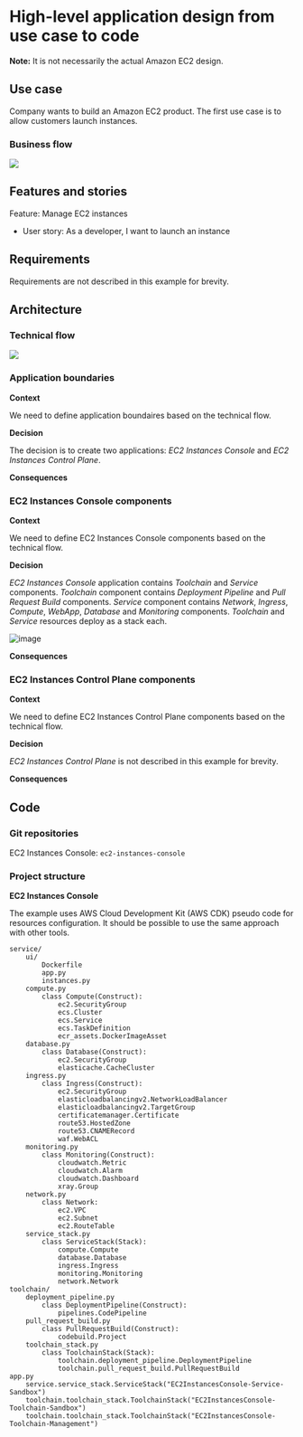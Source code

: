# High-level application design from use case to code
**Note:** It is not necessarily the actual Amazon EC2 design.

## Use case
Company wants to build an Amazon EC2 product. The first use case is to allow customers launch instances.

### Business flow
![](https://github.com/alexpulver/adf/assets/4362270/e39e7d4c-aea3-4130-b1b8-60da4187745c)

## Features and stories
Feature: Manage EC2 instances
* User story: As a developer, I want to launch an instance

## Requirements
Requirements are not described in this example for brevity.

## Architecture

### Technical flow
![](https://github.com/alexpulver/adf/assets/4362270/2108fb96-a317-4498-8db5-8ba7005fc17a)

### Application boundaries
**Context**

We need to define application boundaires based on the technical flow.

**Decision**

The decision is to create two applications: _EC2 Instances Console_ and _EC2 Instances Control Plane_. 

**Consequences**

### EC2 Instances Console components

**Context**

We need to define EC2 Instances Console components based on the technical flow.

**Decision**

_EC2 Instances Console_ application contains _Toolchain_ and _Service_ components. _Toolchain_ component contains _Deployment Pipeline_ and _Pull Request Build_ components. _Service_ component contains _Network_, _Ingress_, _Compute_, _WebApp_, _Database_ and _Monitoring_ components. _Toolchain_ and _Service_ resources deploy as a stack each.

![image](https://github.com/alexpulver/adf/assets/4362270/faa17dc2-ed88-4e8d-b721-b6f421593a11)

**Consequences**

### EC2 Instances Control Plane components

**Context**

We need to define EC2 Instances Control Plane components based on the technical flow.

**Decision**

_EC2 Instances Control Plane_ is not described in this example for brevity.

**Consequences**

## Code

### Git repositories
EC2 Instances Console: `ec2-instances-console`

### Project structure

**EC2 Instances Console**

The example uses AWS Cloud Development Kit (AWS CDK) pseudo code for resources configuration. It should be possible to use the same approach with other tools.

```
service/
    ui/
        Dockerfile
        app.py
        instances.py
    compute.py
        class Compute(Construct):
            ec2.SecurityGroup
            ecs.Cluster
            ecs.Service
            ecs.TaskDefinition
            ecr_assets.DockerImageAsset
    database.py
        class Database(Construct):
            ec2.SecurityGroup
            elasticache.CacheCluster
    ingress.py
        class Ingress(Construct):
            ec2.SecurityGroup
            elasticloadbalancingv2.NetworkLoadBalancer
            elasticloadbalancingv2.TargetGroup
            certificatemanager.Certificate
            route53.HostedZone
            route53.CNAMERecord
            waf.WebACL
    monitoring.py
        class Monitoring(Construct):
            cloudwatch.Metric
            cloudwatch.Alarm
            cloudwatch.Dashboard
            xray.Group
    network.py
        class Network:
            ec2.VPC
            ec2.Subnet
            ec2.RouteTable
    service_stack.py
        class ServiceStack(Stack):
            compute.Compute
            database.Database
            ingress.Ingress
            monitoring.Monitoring
            network.Network
toolchain/
    deployment_pipeline.py
        class DeploymentPipeline(Construct):
            pipelines.CodePipeline
    pull_request_build.py
        class PullRequestBuild(Construct):
            codebuild.Project
    toolchain_stack.py
        class ToolchainStack(Stack):
            toolchain.deployment_pipeline.DeploymentPipeline
            toolchain.pull_request_build.PullRequestBuild
app.py
    service.service_stack.ServiceStack("EC2InstancesConsole-Service-Sandbox")
    toolchain.toolchain_stack.ToolchainStack("EC2InstancesConsole-Toolchain-Sandbox")
    toolchain.toolchain_stack.ToolchainStack("EC2InstancesConsole-Toolchain-Management")
```